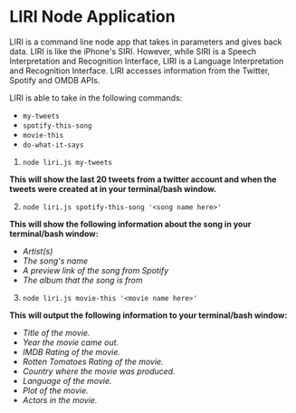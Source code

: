 # LIRI Node Application
LIRI is a command line node app that takes in parameters and gives back data. LIRI is like the iPhone's SIRI. However, while SIRI is a Speech Interpretation and Recognition Interface, LIRI is a Language Interpretation and Recognition Interface. LIRI accesses information from the Twitter, Spotify and OMDB APIs.

LIRI is able to take in the following commands:
* `my-tweets`
* `spotify-this-song`
* `movie-this`
* `do-what-it-says`


1. ```node liri.js my-tweets```

__This will show the last 20 tweets from a twitter account and when the tweets were created at in your terminal/bash window.__


2. ```node liri.js spotify-this-song '<song name here>'```

__This will show the following information about the song in your terminal/bash window:__
* _Artist(s)_
* _The song's name_
* _A preview link of the song from Spotify_
* _The album that the song is from_


3. ```node liri.js movie-this '<movie name here>'```

__This will output the following information to your terminal/bash window:__
* _Title of the movie._
* _Year the movie came out._
* _IMDB Rating of the movie._
* _Rotten Tomatoes Rating of the movie._
* _Country where the movie was produced._
* _Language of the movie._
* _Plot of the movie._
* _Actors in the movie._